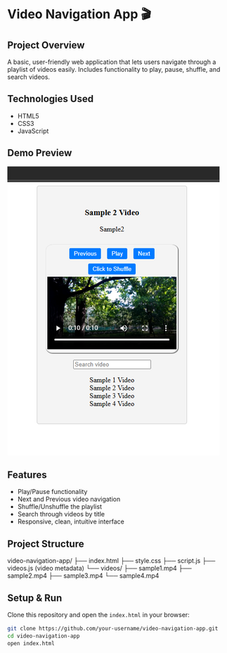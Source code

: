 # Video Navigation App 🎬

## Project Overview
A basic, user-friendly web application that lets users navigate through a playlist of videos easily. Includes functionality to play, pause, shuffle, and search videos.

## Technologies Used
- HTML5
- CSS3
- JavaScript

## Demo Preview
![Demo](Demo.png)

## Features
- Play/Pause functionality
- Next and Previous video navigation
- Shuffle/Unshuffle the playlist
- Search through videos by title
- Responsive, clean, intuitive interface

## Project Structure
video-navigation-app/ ├── index.html ├── style.css ├── script.js ├── videos.js (video metadata) └── videos/ ├── sample1.mp4 ├── sample2.mp4 ├── sample3.mp4 └── sample4.mp4

## Setup & Run

Clone this repository and open the `index.html` in your browser:

```bash
git clone https://github.com/your-username/video-navigation-app.git
cd video-navigation-app
open index.html